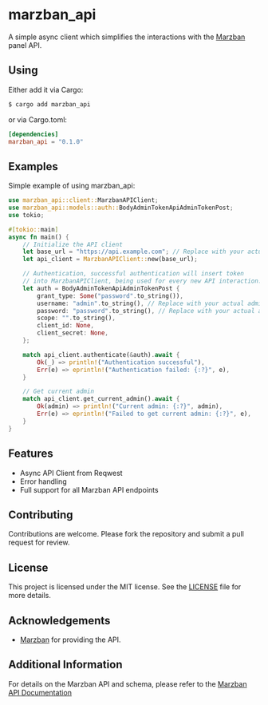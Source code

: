 # marzban_api
A simple async client which simplifies the interactions with the [Marzban](https://github.com/Gozargah/Marzban) panel API.
## Using
Either add it via Cargo:
```sh
$ cargo add marzban_api
```
or via Cargo.toml:
```toml
[dependencies]
marzban_api = "0.1.0"
```

## Examples
Simple example of using marzban_api:
```rust
use marzban_api::client::MarzbanAPIClient;
use marzban_api::models::auth::BodyAdminTokenApiAdminTokenPost;
use tokio;

#[tokio::main]
async fn main() {
    // Initialize the API client
    let base_url = "https://api.example.com"; // Replace with your actual base URL
    let api_client = MarzbanAPIClient::new(base_url);

    // Authentication, successful authentication will insert token
    // into MarzbanAPIClient, being used for every new API interaction.
    let auth = BodyAdminTokenApiAdminTokenPost {
        grant_type: Some("password".to_string()),
        username: "admin".to_string(), // Replace with your actual admin username
        password: "password".to_string(), // Replace with your actual admin password
        scope: "".to_string(),
        client_id: None,
        client_secret: None,
    };

    match api_client.authenticate(&auth).await {
        Ok(_) => println!("Authentication successful"),
        Err(e) => eprintln!("Authentication failed: {:?}", e),
    }

    // Get current admin
    match api_client.get_current_admin().await {
        Ok(admin) => println!("Current admin: {:?}", admin),
        Err(e) => eprintln!("Failed to get current admin: {:?}", e),
    }
}
```

## Features
- Async API Client from Reqwest
- Error handling
- Full support for all Marzban API endpoints

## Contributing
Contributions are welcome. Please fork the repository and submit a pull request for review.

## License
This project is licensed under the MIT license. See the [LICENSE](./LICENSE) file for more details.

## Acknowledgements
- [Marzban](https://github.com/Gozargah/Marzban) for providing the API.

## Additional Information
For details on the Marzban API and schema, please refer to the [Marzban API Documentation](https://github.com/Gozargah/Marzban)